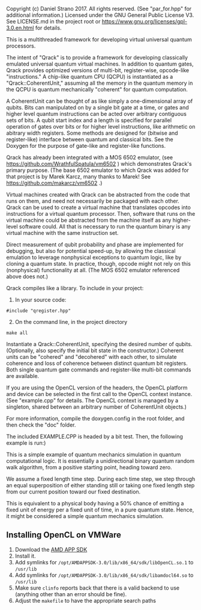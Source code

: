 Copyright (c) Daniel Strano 2017. All rights reserved. (See "par_for.hpp" for additional information.)
Licensed under the GNU General Public License V3.
See LICENSE.md in the project root or https://www.gnu.org/licenses/gpl-3.0.en.html for details.

This is a multithreaded framework for developing virtual universal quantum processors.

The intent of "Qrack" is to provide a framework for developing classically emulated universal quantum virtual machines. In addition to quantum gates, Qrack provides optimized versions of multi-bit, register-wise, opcode-like "instructions." A chip-like quantum CPU (QCPU) is instantiated as a "Qrack::CoherentUnit," assuming all the memory in the quantum memory in the QCPU is quantum mechanically "coherent" for quantum computation.

A CoherentUnit can be thought of as like simply a one-dimensional array of qubits. Bits can manipulated on by a single bit gate at a time, or gates and higher level quantum instructions can be acted over arbitrary contiguous sets of bits. A qubit start index and a length is specified for parallel operation of gates over bits or for higher level instructions, like arithmetic on abitrary width registers. Some methods are designed for (bitwise and register-like) interface between quantum and classical bits. See the Doxygen for the purpose of gate-like and register-like functions.

Qrack has already been integrated with a MOS 6502 emulator, (see https://github.com/WrathfulSpatula/vm6502 ) which demonstrates Qrack's primary purpose. (The base 6502 emulator to which Qrack was added for that project is by Marek Karcz, many thanks to Marek! See https://github.com/makarcz/vm6502 .)

Virtual machines created with Qrack can be abstracted from the code that runs on them, and need not necessarily be packaged with each other. Qrack can be used to create a virtual machine that translates opcodes into instructions for a virtual quantum processor. Then, software that runs on the virtual machine could be abstracted from the machine itself as any higher-level software could. All that is necessary to run the quantum binary is any virtual machine with the same instruction set.

Direct measurement of qubit probability and phase are implemented for debugging, but also for potential speed-up, by allowing the classical emulation to leverage nonphysical exceptions to quantum logic, like by cloning a quantum state. In practice, though, opcode might not rely on this (nonphysical) functionality at all. (The MOS 6502 emulator referenced above does not.)

Qrack compiles like a library. To include in your project:

1. In your source code:
```
#include "qregister.hpp"
```

2. On the command line, in the project directory
```
make all
```

Instantiate a Qrack::CoherentUnit, specifying the desired number of qubits. (Optionally, also specify the initial bit state in the constructor.) Coherent units can be "cohered" and "decohered" with each other, to simulate coherence and loss of coherence between distinct quantum bit registers. Both single quantum gate commands and register-like multi-bit commands are available.

If you are using the OpenCL version of the headers, the OpenCL platform and device can be selected in the first call to the OpenCL context instance. (See "example.cpp" for details. The OpenCL context is managed by a singleton, shared between an arbitrary number of CoherentUnit objects.)

For more information, compile the doxygen.config in the root folder, and then check the "doc" folder.

The included EXAMPLE.CPP is headed by a bit test. Then, the following example is run:)

This is a simple example of quantum mechanics simulation in quantum computational logic. It is essentially a unidirectional binary quantum random walk algorithm, from a positive starting point, heading toward zero.

We assume a fixed length time step. During each time step, we step through an equal superposition of either standing still or taking one fixed length step from our current position toward our fixed destination.

This is equivalent to a physical body having a 50% chance of emitting a fixed unit of energy per a fixed unit of time, in a pure quantum state. Hence, it might be considered a simple quantum mechanics simulation.

## Installing OpenCL on VMWare

1.  Download the [AMD APP SDK](https://developer.amd.com/amd-accelerated-parallel-processing-app-sdk/)
1.  Install it.
1.  Add symlinks for `/opt/AMDAPPSDK-3.0/lib/x86_64/sdk/libOpenCL.so.1` to `/usr/lib`
1.  Add symlinks for `/opt/AMDAPPSDK-3.0/lib/x86_64/sdk/libamdocl64.so` to `/usr/lib`
1.  Make sure `clinfo` reports back that there is a valid backend to use (anything other than an error should be fine).
1.  Adjust the `makefile` to have the appropriate search paths

